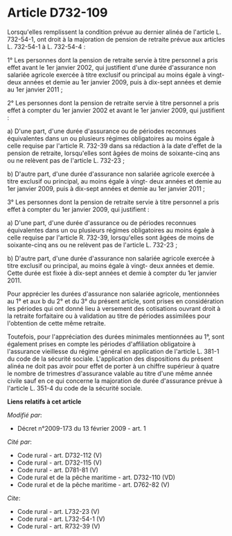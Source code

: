 # Article D732-109

Lorsqu'elles remplissent la condition prévue au dernier alinéa de l'article L. 732-54-1, ont droit à la majoration de pension
de retraite prévue aux articles L. 732-54-1 à L. 732-54-4 : 

1° Les personnes dont la pension de retraite servie à titre personnel a pris effet avant le 1er janvier 2002, qui justifient
d'une durée d'assurance non salariée agricole exercée à titre exclusif ou principal au moins égale à vingt-deux années et
demie au 1er janvier 2009, puis à dix-sept années et demie au 1er janvier 2011 ; 

2° Les personnes dont la pension de retraite servie à titre personnel a pris effet à compter du 1er janvier 2002 et avant le
1er janvier 2009, qui justifient : 

a) D'une part, d'une durée d'assurance ou de périodes reconnues équivalentes dans un ou plusieurs régimes obligatoires au
moins égale à celle requise par l'article R. 732-39 dans sa rédaction à la date d'effet de la pension de retraite,
lorsqu'elles sont âgées de moins de soixante-cinq ans ou ne relèvent pas de l'article L. 732-23 ; 

b) D'autre part, d'une durée d'assurance non salariée agricole exercée à titre exclusif ou principal, au moins égale à vingt-
deux années et demie au 1er janvier 2009, puis à dix-sept années et demie au 1er janvier 2011 ; 

3° Les personnes dont la pension de retraite servie à titre personnel a pris effet à compter du 1er janvier 2009, qui
justifient : 

a) D'une part, d'une durée d'assurance ou de périodes reconnues équivalentes dans un ou plusieurs régimes obligatoires au
moins égale à celle requise par l'article R. 732-39, lorsqu'elles sont âgées de moins de soixante-cinq ans ou ne relèvent pas
de l'article L. 732-23 ; 

b) D'autre part, d'une durée d'assurance non salariée agricole exercée à titre exclusif ou principal, au moins égale à vingt-
deux années et demie. Cette durée est fixée à dix-sept années et demie à compter du 1er janvier 2011. 

Pour apprécier les durées d'assurance non salariée agricole, mentionnées au 1° et aux b du 2° et du 3° du présent article,
sont prises en considération les périodes qui ont donné lieu à versement des cotisations ouvrant droit à la retraite
forfaitaire ou à validation au titre de périodes assimilées pour l'obtention de cette même retraite. 

Toutefois, pour l'appréciation des durées minimales mentionnées au 1°, sont également prises en compte les périodes
d'affiliation obligatoire à l'assurance vieillesse du régime général en application de l'article L. 381-1 du code de la
sécurité sociale. L'application des dispositions du présent alinéa ne doit pas avoir pour effet de porter à un chiffre
supérieur à quatre le nombre de trimestres d'assurance valable au titre d'une même année civile sauf en ce qui concerne la
majoration de durée d'assurance prévue à l'article L. 351-4 du code de la sécurité sociale.

**Liens relatifs à cet article**

_Modifié par_:

  - Décret n°2009-173 du 13 février 2009 - art. 1

_Cité par_:

  - Code rural - art. D732-112 (V)
  - Code rural - art. D732-115 (V)
  - Code rural - art. D781-81 (V)
  - Code rural et de la pêche maritime - art. D732-110 (VD)
  - Code rural et de la pêche maritime - art. D762-82 (V)

_Cite_:

  - Code rural - art. L732-23 (V)
  - Code rural - art. L732-54-1 (V)
  - Code rural - art. R732-39 (V)
